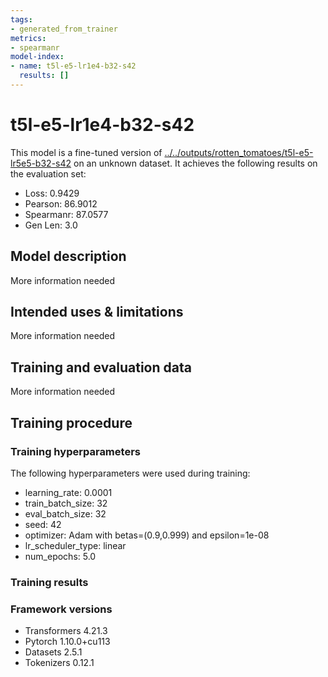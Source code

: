 ```yaml
---
tags:
- generated_from_trainer
metrics:
- spearmanr
model-index:
- name: t5l-e5-lr1e4-b32-s42
  results: []
---
```


<!-- This model card has been generated automatically according to the information the Trainer had access to. You
should probably proofread and complete it, then remove this comment. -->

# t5l-e5-lr1e4-b32-s42

This model is a fine-tuned version of [../../outputs/rotten_tomatoes/t5l-e5-lr5e5-b32-s42](https://huggingface.co/../../outputs/rotten_tomatoes/t5l-e5-lr5e5-b32-s42) on an unknown dataset.
It achieves the following results on the evaluation set:
- Loss: 0.9429
- Pearson: 86.9012
- Spearmanr: 87.0577
- Gen Len: 3.0

## Model description

More information needed

## Intended uses & limitations

More information needed

## Training and evaluation data

More information needed

## Training procedure

### Training hyperparameters

The following hyperparameters were used during training:
- learning_rate: 0.0001
- train_batch_size: 32
- eval_batch_size: 32
- seed: 42
- optimizer: Adam with betas=(0.9,0.999) and epsilon=1e-08
- lr_scheduler_type: linear
- num_epochs: 5.0

### Training results



### Framework versions

- Transformers 4.21.3
- Pytorch 1.10.0+cu113
- Datasets 2.5.1
- Tokenizers 0.12.1

